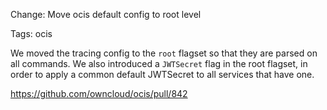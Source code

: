 Change: Move ocis default config to root level

Tags: ocis

We moved the tracing config to the `root` flagset so that they are parsed on all commands. We also introduced a `JWTSecret` flag in the root flagset, in order to apply a common default JWTSecret to all services that have one.

https://github.com/owncloud/ocis/pull/842
